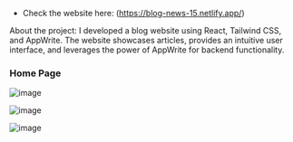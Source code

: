 - Check the website here: (https://blog-news-15.netlify.app/)

About the project: 
I developed a blog website using React, Tailwind CSS, and AppWrite.
The website showcases articles, provides an intuitive user interface,
and leverages the power of AppWrite for backend functionality.

### Home Page
![image](https://github.com/RohitM1518/Blog-Project/assets/145917472/18ad9167-1da9-44e0-bc51-38e4d77514eb)

![image](https://github.com/RohitM1518/Blog-Project/assets/145917472/6ec9a05c-2188-4de6-8d3d-50bb65d730cf)

![image](https://github.com/RohitM1518/Blog-Project/assets/145917472/46ee51d5-2fb0-412e-8440-af74970cd491)

